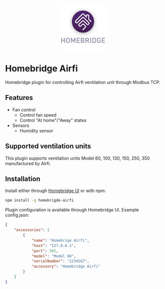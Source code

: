 
<p align="center">

<img src="https://github.com/homebridge/branding/raw/master/logos/homebridge-wordmark-logo-vertical.png" width="150">

</p>


# Homebridge Airfi

Homebridge plugin for controlling Airfi ventilation unit through Modbus TCP.

## Features

- Fan control
  - Control fan speed
  - Control "At home"/"Away" states
- Sensors
  - Humidity sensor

## Supported ventilation units

This plugin supports ventilation units Model 60, 100, 130, 150, 250, 350 manufactured by Airfi.

## Installation

Install either through [Homebridge UI](https://github.com/oznu/homebridge-config-ui-x#plugin-screen) or with npm:

```bash
npm install -g homebrigde-airfi
```

Plugin configuration is available through Homebridge UI. Example config.json:

```json
{
    "accessories": [
        {
            "name": "Homebrige Airfi",
            "host": "127.0.0.1",
            "port": 502,
            "model": "Model 60",
            "serialNumber": "1234567",
            "accessory": "Homebridge Airfi"
        }
    ]
}
```
